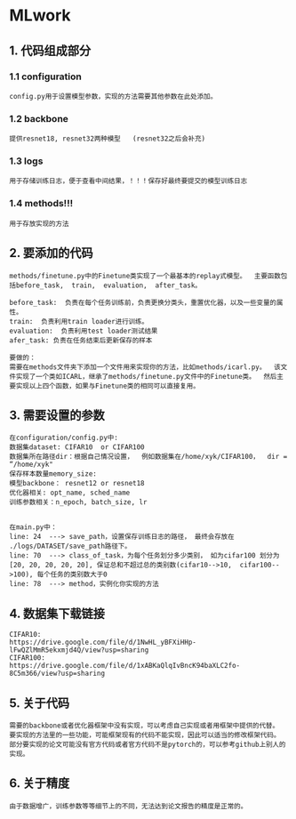 # MLwork

## 1. 代码组成部分
### 1.1  configuration
    config.py用于设置模型参数，实现的方法需要其他参数在此处添加。

### 1.2  backbone
    提供resnet18, resnet32两种模型   (resnet32之后会补充)

### 1.3  logs
    用于存储训练日志，便于查看中间结果，！！！保存好最终要提交的模型训练日志

### 1.4  methods!!!
    用于存放实现的方法

## 2. 要添加的代码
    methods/finetune.py中的Finetune类实现了一个最基本的replay式模型。  主要函数包括before_task,  train,  evaluation,  after_task。

    before_task:  负责在每个任务训练前，负责更换分类头，重置优化器，以及一些变量的属性。
    train:  负责利用train loader进行训练。
    evaluation:  负责利用test loader测试结果
    afer_task: 负责在任务结束后更新保存的样本

    要做的：
    需要在methods文件夹下添加一个文件用来实现你的方法，比如methods/icarl.py。  该文件实现了一个类如ICARL，继承了methods/finetune.py文件中的Finetune类。  然后主要实现以上四个函数，如果与Finetune类的相同可以直接复用。

## 3. 需要设置的参数
    在configuration/config.py中:
    数据集dataset: CIFAR10  or CIFAR100
    数据集所在路径dir：根据自己情况设置，  例如数据集在/home/xyk/CIFAR100，  dir = “/home/xyk"
    保存样本数量memory_size:
    模型backbone： resnet12 or resnet18
    优化器相关: opt_name, sched_name
    训练参数相关：n_epoch, batch_size, lr


    在main.py中：
    line: 24  ---> save_path，设置保存训练日志的路径， 最终会存放在 ./logs/DATASET/save_path路径下。
    line: 70  ---> class_of_task，为每个任务划分多少类别， 如为cifar100 划分为[20, 20, 20, 20, 20], 保证总和不超过总的类别数(cifar10-->10,  cifar100-->100), 每个任务的类别数大于0
    line: 78  ---> method，实例化你实现的方法

## 4. 数据集下载链接
    CIFAR10:
    https://drive.google.com/file/d/1NwHL_yBFXiHHp-lFwQZlMmR5ekxmjd4Q/view?usp=sharing
    CIFAR100:
    https://drive.google.com/file/d/1xABKaQlqIvBncK94baXLC2fo-8C5m366/view?usp=sharing

## 5. 关于代码
    需要的backbone或者优化器框架中没有实现，可以考虑自己实现或者用框架中提供的代替。
    要实现的方法里的一些功能，可能框架现有的代码不能实现，因此可以适当的修改框架代码。
    部分要实现的论文可能没有官方代码或者官方代码不是pytorch的，可以参考github上别人的实现。

## 6. 关于精度
    由于数据增广，训练参数等等细节上的不同，无法达到论文报告的精度是正常的。
